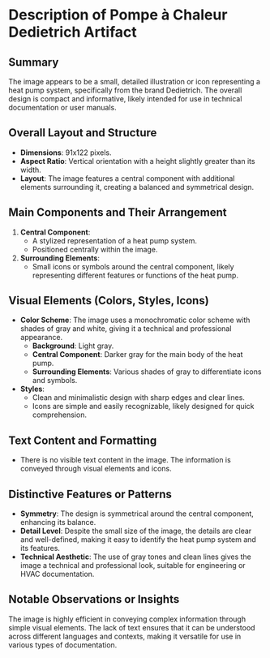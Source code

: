 # Description of Pompe à Chaleur Dedietrich Artifact

## Summary
The image appears to be a small, detailed illustration or icon representing a heat pump system, specifically from the brand Dedietrich. The overall design is compact and informative, likely intended for use in technical documentation or user manuals.

## Overall Layout and Structure
- **Dimensions**: 91x122 pixels.
- **Aspect Ratio**: Vertical orientation with a height slightly greater than its width.
- **Layout**: The image features a central component with additional elements surrounding it, creating a balanced and symmetrical design.

## Main Components and Their Arrangement
1. **Central Component**:
   - A stylized representation of a heat pump system.
   - Positioned centrally within the image.
2. **Surrounding Elements**:
   - Small icons or symbols around the central component, likely representing different features or functions of the heat pump.

## Visual Elements (Colors, Styles, Icons)
- **Color Scheme**: The image uses a monochromatic color scheme with shades of gray and white, giving it a technical and professional appearance.
  - **Background**: Light gray.
  - **Central Component**: Darker gray for the main body of the heat pump.
  - **Surrounding Elements**: Various shades of gray to differentiate icons and symbols.
- **Styles**:
  - Clean and minimalistic design with sharp edges and clear lines.
  - Icons are simple and easily recognizable, likely designed for quick comprehension.

## Text Content and Formatting
- There is no visible text content in the image. The information is conveyed through visual elements and icons.

## Distinctive Features or Patterns
- **Symmetry**: The design is symmetrical around the central component, enhancing its balance.
- **Detail Level**: Despite the small size of the image, the details are clear and well-defined, making it easy to identify the heat pump system and its features.
- **Technical Aesthetic**: The use of gray tones and clean lines gives the image a technical and professional look, suitable for engineering or HVAC documentation.

## Notable Observations or Insights
The image is highly efficient in conveying complex information through simple visual elements. The lack of text ensures that it can be understood across different languages and contexts, making it versatile for use in various types of documentation.